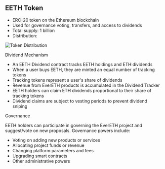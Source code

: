 ## EETH Token

- ERC-20 token on the Ethereum blockchain
- Used for governance voting, transfers, and access to dividends
- Total supply: 1 billion
- Distribution:

![Token Distribution](/assets/create-push-url.png)

Dividend Mechanism

- An EETH Dividend contract tracks EETH holdings and ETH dividends
- When a user buys EETH, they are minted an equal number of tracking tokens
- Tracking tokens represent a user's share of dividends
- Revenue from EverETH products is accumulated in the Dividend Tracker
- EETH holders can claim ETH dividends proportional to their share of
tracking tokens
- Dividend claims are subject to vesting periods to prevent dividend
sniping


Governance

EETH holders can participate in governing the EverETH project and
suggest/vote on new proposals. Governance powers include:
- Voting on adding new products or services
- Allocating project funds or revenue
- Changing platform parameters and fees
- Upgrading smart contracts
- Other administrative powers
